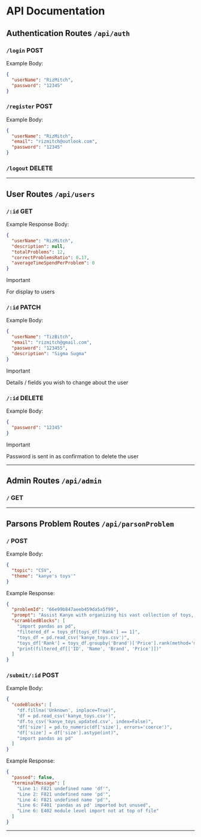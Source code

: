 # API Documentation

## Authentication Routes `/api/auth`

### `/login` POST

Example Body:
```json
{
  "userName": "RizMitch",
  "password": "12345"
}
```

### `/register` POST

Example Body:
```json
{
  "userName": "RizMitch",
  "email": "rizmitch@outlook.com",
  "password": "12345"
}
```

### `/logout` DELETE

---

## User Routes `/api/users`

### `/:id` GET

Example Response Body:
```json
{
  "userName": "RizMitch",
  "description": null,
  "totalProblems": 12,
  "correctProblemsRatio": 0.17,
  "averageTimeSpendPerProblem": 0
}
```

> [!IMPORTANT]
> For display to users

### `/:id` PATCH

Example Body:
```json
{
  "userName": "TizBitch",
  "email": "rizmitch@gmail.com",
  "password": "123455",
  "description": "Sigma Sugma"
}
```

> [!IMPORTANT]
> Details / fields you wish to change about the user

### `/:id` DELETE

Example Body:
```json
{
  "password": "12345"
}
```

> [!IMPORTANT]
> Password is sent in as confirmation to delete the user

---

## Admin Routes `/api/admin`

### `/` GET




---

## Parsons Problem Routes `/api/parsonProblem`

### `/` POST

Example Body:
```json
{
  "topic": "CSV",
  "theme": "kanye's toys'"
}
```

Example Response:
```json
{
  "problemId": "66e99b847aeeb459da5a5f99",
  "prompt": "Assist Kanye with organizing his vast collection of toys, utilizing pandas to parse a CSV file showcasing details of each item. Each toy has a unique ID, name, brand, and price. Help Kanye determine the most expensive toy within each brand, showcasing the results in a user-friendly format.",
  "scrambledBlocks": [
    "import pandas as pd",
    "filtered_df = toys_df[toys_df['Rank'] == 1]",
    "toys_df = pd.read_csv('kanye_toys.csv')",
    "toys_df['Rank'] = toys_df.groupby('Brand')['Price'].rank(method='max', ascending=False)",
    "print(filtered_df[['ID', 'Name', 'Brand', 'Price']])"
  ]
}
```

### `/submit/:id` POST

Example Body:
```json
{
  "codeBlocks": [
    "df.fillna('Unknown', inplace=True)",
    "df = pd.read_csv('kanye_toys.csv')",
    "df.to_csv('kanye_toys_updated.csv', index=False)",
    "df['size'] = pd.to_numeric(df['size'], errors='coerce')",
    "df['size'] = df['size'].astype(int)",
    "import pandas as pd"
  ]
}
```

Example Response:
```json
{
  "passed": false,
  "terminalMessage": [
    "Line 1: F821 undefined name 'df'",
    "Line 2: F821 undefined name 'pd'",
    "Line 4: F821 undefined name 'pd'",
    "Line 6: F401 'pandas as pd' imported but unused",
    "Line 6: E402 module level import not at top of file"
  ]
}
```


---